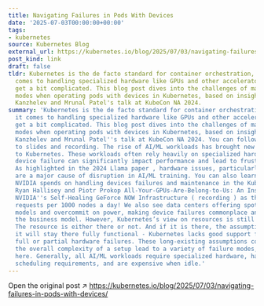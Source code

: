 ```yaml
---
title: Navigating Failures in Pods With Devices
date: '2025-07-03T00:00:00+00:00'
tags:
- kubernetes
source: Kubernetes Blog
external_url: https://kubernetes.io/blog/2025/07/03/navigating-failures-in-pods-with-devices/
post_kind: link
draft: false
tldr: Kubernetes is the de facto standard for container orchestration, but when it
  comes to handling specialized hardware like GPUs and other accelerators, things
  get a bit complicated. This blog post dives into the challenges of managing failure
  modes when operating pods with devices in Kubernetes, based on insights from Sergey
  Kanzhelev and Mrunal Patel's talk at KubeCon NA 2024.
summary: 'Kubernetes is the de facto standard for container orchestration, but when
  it comes to handling specialized hardware like GPUs and other accelerators, things
  get a bit complicated. This blog post dives into the challenges of managing failure
  modes when operating pods with devices in Kubernetes, based on insights from Sergey
  Kanzhelev and Mrunal Patel''s talk at KubeCon NA 2024. You can follow the links
  to slides and recording. The rise of AI/ML workloads has brought new challenges
  to Kubernetes. These workloads often rely heavily on specialized hardware, and any
  device failure can significantly impact performance and lead to frustrating interruptions.
  As highlighted in the 2024 Llama paper , hardware issues, particularly GPU failures,
  are a major cause of disruption in AI/ML training. You can also learn how much effort
  NVIDIA spends on handling devices failures and maintenance in the KubeCon talk by
  Ryan Hallisey and Piotr Prokop All-Your-GPUs-Are-Belong-to-Us: An Inside Look at
  NVIDIA''s Self-Healing GeForce NOW Infrastructure ( recording ) as they see 19 remediation
  requests per 1000 nodes a day! We also see data centers offering spot consumption
  models and overcommit on power, making device failures commonplace and a part of
  the business model. However, Kubernetes’s view on resources is still very static.
  The resource is either there or not. And if it is there, the assumption is that
  it will stay there fully functional - Kubernetes lacks good support for handling
  full or partial hardware failures. These long-existing assumptions combined with
  the overall complexity of a setup lead to a variety of failure modes, which we discuss
  here. Generally, all AI/ML workloads require specialized hardware, have challenging
  scheduling requirements, and are expensive when idle.'
---
```

Open the original post ↗ https://kubernetes.io/blog/2025/07/03/navigating-failures-in-pods-with-devices/
